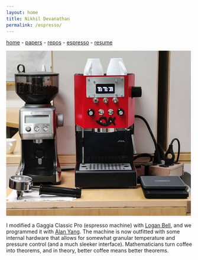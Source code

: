 ```yaml
---
layout: home
title: Nikhil Devanathan
permalink: /espresso/
---
```


[home](/) - 
[papers](/papers/) - 
[repos](/repos/) - 
[espresso](/espresso/) - 
[resume](/assets/resume_ndev.pdf)

![Convespresso Machine](/assets/espresso.jpg)

I modified a Gaggia Classic Pro (espresso machine) with [Logan Bell](https://web.stanford.edu/~lmbell/), and we programmed it with [Alan Yang](https://scholar.google.com/citations?user=1R3tMcYAAAAJ&hl=en). The machine is now outfitted with some internal hardware that allows for somewhat granular temperature and pressure control (and a much sleeker interface). Mathematicians turn coffee into theorems, and in theory, better coffee means better theorems.
